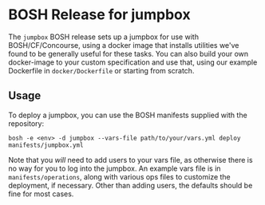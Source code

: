 # BOSH Release for jumpbox

The `jumpbox` BOSH release sets up a jumpbox for use with BOSH/CF/Concourse, using a
docker image that installs utilities we've found to be generally useful for these 
tasks. You can also build your own docker-image to your custom specification and
use that, using our example Dockerfile in `docker/Dockerfile` or starting from scratch.


## Usage

To deploy a jumpbox, you can use the BOSH manifests supplied with the repository:

```
bosh -e <env> -d jumpbox --vars-file path/to/your/vars.yml deploy manifests/jumpbox.yml
```

Note that you *will* need to add users to your vars file, as otherwise there is no
way for you to log into the jumpbox. An example vars file is in `manifests/operations`,
along with various ops files to customize the deployment, if necessary. Other than adding
users, the defaults should be fine for most cases.
